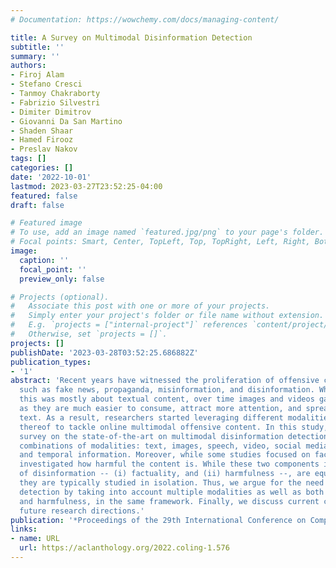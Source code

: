 ```yaml
---
# Documentation: https://wowchemy.com/docs/managing-content/

title: A Survey on Multimodal Disinformation Detection
subtitle: ''
summary: ''
authors:
- Firoj Alam
- Stefano Cresci
- Tanmoy Chakraborty
- Fabrizio Silvestri
- Dimiter Dimitrov
- Giovanni Da San Martino
- Shaden Shaar
- Hamed Firooz
- Preslav Nakov
tags: []
categories: []
date: '2022-10-01'
lastmod: 2023-03-27T23:52:25-04:00
featured: false
draft: false

# Featured image
# To use, add an image named `featured.jpg/png` to your page's folder.
# Focal points: Smart, Center, TopLeft, Top, TopRight, Left, Right, BottomLeft, Bottom, BottomRight.
image:
  caption: ''
  focal_point: ''
  preview_only: false

# Projects (optional).
#   Associate this post with one or more of your projects.
#   Simply enter your project's folder or file name without extension.
#   E.g. `projects = ["internal-project"]` references `content/project/deep-learning/index.md`.
#   Otherwise, set `projects = []`.
projects: []
publishDate: '2023-03-28T03:52:25.686882Z'
publication_types:
- '1'
abstract: 'Recent years have witnessed the proliferation of offensive content online
  such as fake news, propaganda, misinformation, and disinformation. While initially
  this was mostly about textual content, over time images and videos gained popularity,
  as they are much easier to consume, attract more attention, and spread further than
  text. As a result, researchers started leveraging different modalities and combinations
  thereof to tackle online multimodal offensive content. In this study, we offer a
  survey on the state-of-the-art on multimodal disinformation detection covering various
  combinations of modalities: text, images, speech, video, social media network structure,
  and temporal information. Moreover, while some studies focused on factuality, others
  investigated how harmful the content is. While these two components in the definition
  of disinformation -- (i) factuality, and (ii) harmfulness --, are equally important,
  they are typically studied in isolation. Thus, we argue for the need to tackle disinformation
  detection by taking into account multiple modalities as well as both factuality
  and harmfulness, in the same framework. Finally, we discuss current challenges and
  future research directions.'
publication: '*Proceedings of the 29th International Conference on Computational Linguistics*'
links:
- name: URL
  url: https://aclanthology.org/2022.coling-1.576
---
```

